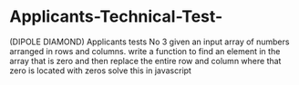 # Applicants-Technical-Test-
(DIPOLE DIAMOND) Applicants tests No 3
given an input array of numbers arranged in rows and columns. write a function to find an element in the array that is zero and then replace the entire row and column where that zero is located with zeros solve this in javascript
